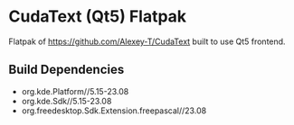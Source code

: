 # CudaText (Qt5) Flatpak
Flatpak of https://github.com/Alexey-T/CudaText built to use Qt5 frontend.

## Build Dependencies
* org.kde.Platform//5.15-23.08
* org.kde.Sdk//5.15-23.08
* org.freedesktop.Sdk.Extension.freepascal//23.08
